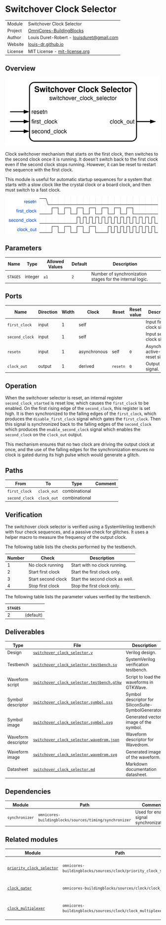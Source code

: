 # Switchover Clock Selector

|         |                                                                                  |
| ------- | -------------------------------------------------------------------------------- |
| Module  | Switchover Clock Selector                                                        |
| Project | [OmniCores-BuildingBlocks](https://github.com/Louis-DR/OmniCores-BuildingBlocks) |
| Author  | Louis Duret-Robert - [louisduret@gmail.com](mailto:louisduret@gmail.com)         |
| Website | [louis-dr.github.io](https://louis-dr.github.io)                                 |
| License | MIT License - [mit-license.org](https://mit-license.org)                         |

## Overview

![switchover_clock_selector](switchover_clock_selector.symbol.svg)

Clock switchover mechanism that starts on the first clock, then switches to the second clock once it is running. It doesn't switch back to the first clock even if the second clock stops running. However, it can be reset to restart the sequence with the first clock.

This module is useful for automatic startup sequences for a system that starts with a slow clock like the crystal clock or a board clock, and then must switch to a fast clock.

![switchover_clock_selector](switchover_clock_selector.wavedrom.svg)

## Parameters

| Name     | Type    | Allowed Values | Default | Description                                              |
| -------- | ------- | -------------- | ------- | -------------------------------------------------------- |
| `STAGES` | integer | `≥1`           | `2`     | Number of synchronization stages for the internal logic. |

## Ports

| Name           | Direction | Width | Clock        | Reset    | Reset value | Description                           |
| -------------- | --------- | ----- | ------------ | -------- | ----------- | ------------------------------------- |
| `first_clock`  | input     | 1     | self         |          |             | Input first clock signal.             |
| `second_clock` | input     | 1     | self         |          |             | Input second clock signal.            |
| `resetn`       | input     | 1     | asynchronous | self     | `0`         | Asynchronous active-low reset signal. |
| `clock_out`    | output    | 1     | derived      | `resetn` | `0`         | Output clock signal.                  |

## Operation

When the switchover selector is reset, an internal register `second_clock_started` is reset low, which causes the `first_clock` to be enabled. On the first rising edge of the `second_clock`, this register is set high. It is then synchronized to the falling edges of the `first_clock`, which produces the `disable_first_clock` signal which gates the `first_clock`. Then this signal is synchronized back to the falling edges of the `second_clock` which produces the `enable_second_clock` signal which enables the `second_clock` on the `clock_out` output.

This mechanism ensures that no two clock are driving the output clock at once, and the use of the falling edges for the synchronization ensures no clock is gated during its high pulse which would generate a glitch.

## Paths

| From           | To          | Type          | Comment |
| -------------- | ----------- | ------------- | ------- |
| `first_clock`  | `clock_out` | combinational |         |
| `second_clock` | `clock_out` | combinational |         |

## Verification

The switchover clock selector is verified using a SystemVerilog testbench with four check sequences, and a passive check for glitches. It uses a helper macro to measure the frequency of the output clock.

The following table lists the checks performed by the testbench.

| Number | Check              | Description                     |
| ------ | ------------------ | ------------------------------- |
| 1      | No clock running   | Start with no clock running.    |
| 2      | Start first clock  | Start the first clock only.     |
| 3      | Start second clock | Start the second clock as well. |
| 4      | Stop first clock   | Stop the first clock only.      |

The following table lists the parameter values verified by the testbench.

| `STAGES` |           |
| -------- | --------- |
| 2        | (default) |

## Deliverables

| Type                | File                                                                                   | Description                                         |
| ------------------- | -------------------------------------------------------------------------------------- | --------------------------------------------------- |
| Design              | [`switchover_clock_selector.v`](switchover_clock_selector.v)                           | Verilog design.                                     |
| Testbench           | [`switchover_clock_selector.testbench.sv`](switchover_clock_selector.testbench.sv)     | SystemVerilog verification testbench.               |
| Waveform script     | [`switchover_clock_selector.testbench.gtkw`](switchover_clock_selector.testbench.gtkw) | Script to load the waveforms in GTKWave.            |
| Symbol descriptor   | [`switchover_clock_selector.symbol.sss`](switchover_clock_selector.symbol.sss)         | Symbol descriptor for SiliconSuite-SymbolGenerator. |
| Symbol image        | [`switchover_clock_selector.symbol.svg`](switchover_clock_selector.symbol.svg)         | Generated vector image of the symbol.               |
| Waveform descriptor | [`switchover_clock_selector.wavedrom.json`](switchover_clock_selector.wavedrom.json)   | Waveform descriptor for Wavedrom.                   |
| Waveform image      | [`switchover_clock_selector.wavedrom.svg`](switchover_clock_selector.wavedrom.svg)     | Generated image of the waveform.                    |
| Datasheet           | [`switchover_clock_selector.md`](switchover_clock_selector.md)                         | Markdown documentation datasheet.                   |

## Dependencies

| Module         | Path                                                   | Comment                                 |
| -------------- | ------------------------------------------------------ | --------------------------------------- |
| `synchronizer` | `omnicores-buildingblocks/sources/timing/synchronizer` | Used for enable signal synchronization. |

## Related modules

| Module                                                                             | Path                                                             | Comment                                                   |
| ---------------------------------------------------------------------------------- | ---------------------------------------------------------------- | --------------------------------------------------------- |
| [`priority_clock_selector`](../priority_clock_selector/priority_clock_selector.md) | `omnicores-buildingblocks/sources/clock/priority_clock_selector` | Selector that switches to a priority clock automatically. |
| [`clock_gater`](../clock_gater/clock_gater.md)                                     | `omnicores-buildingblocks/sources/clock/clock_gater`             | Clock gater behavioral model.                             |
| [`clock_multiplexer`](../clock_multiplexer/clock_multiplexer.md)                   | `omnicores-buildingblocks/sources/clock/clock_multiplexer`       | Multiplexer to select between clocks.                     |
